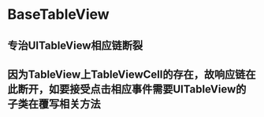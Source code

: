 #  BaseTableView

##  专治UITableView相应链断裂
## 因为TableView上TableViewCell的存在，故响应链在此断开，如要接受点击相应事件需要UITableView的子类在覆写相关方法
